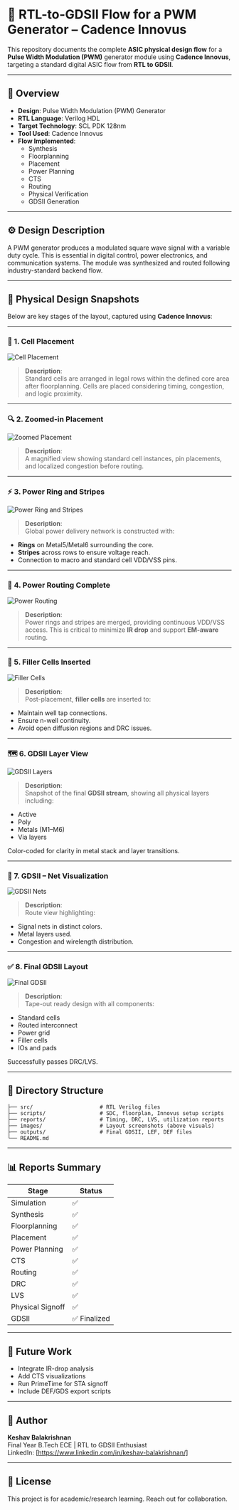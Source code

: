 # 🧭 RTL-to-GDSII Flow for a PWM Generator – Cadence Innovus

This repository documents the complete **ASIC physical design flow** for a **Pulse Width Modulation (PWM)** generator module using **Cadence Innovus**, targeting a standard digital ASIC flow from **RTL to GDSII**.

---

## 📌 Overview

- **Design**: Pulse Width Modulation (PWM) Generator  
- **RTL Language**: Verilog HDL  
- **Target Technology**: SCL PDK 128nm  
- **Tool Used**: Cadence Innovus  
- **Flow Implemented**:  
  - Synthesis  
  - Floorplanning  
  - Placement  
  - Power Planning  
  - CTS  
  - Routing  
  - Physical Verification  
  - GDSII Generation  

---

## ⚙️ Design Description

A PWM generator produces a modulated square wave signal with a variable duty cycle. This is essential in digital control, power electronics, and communication systems. The module was synthesized and routed following industry-standard backend flow.

---

## 🧱 Physical Design Snapshots

Below are key stages of the layout, captured using **Cadence Innovus**:

---

### 🔲 1. Cell Placement

![Cell Placement](./images/Cell%20Placement.png)

> **Description**:  
Standard cells are arranged in legal rows within the defined core area after floorplanning. Cells are placed considering timing, congestion, and logic proximity.

---

### 🔍 2. Zoomed-in Placement

![Zoomed Placement](./images/Placement%20Zoomed.png)

> **Description**:  
A magnified view showing standard cell instances, pin placements, and localized congestion before routing.

---

### ⚡ 3. Power Ring and Stripes

![Power Ring and Stripes](./images/Power%20Ring%20and%20stripes.png)

> **Description**:  
Global power delivery network is constructed with:
- **Rings** on Metal5/Metal6 surrounding the core.
- **Stripes** across rows to ensure voltage reach.
- Connection to macro and standard cell VDD/VSS pins.

---

### 🔌 4. Power Routing Complete

![Power Routing](./images/Power%20Routing.png)

> **Description**:  
Power rings and stripes are merged, providing continuous VDD/VSS access. This is critical to minimize **IR drop** and support **EM-aware** routing.

---

### 🧩 5. Filler Cells Inserted

![Filler Cells](./images/After%20Filler%20Cells.png)

> **Description**:  
Post-placement, **filler cells** are inserted to:
- Maintain well tap connections.
- Ensure n-well continuity.
- Avoid open diffusion regions and DRC issues.

---

### 🗺️ 6. GDSII Layer View

![GDSII Layers](./images/Data_GDSII%20Layers.png)

> **Description**:  
Snapshot of the final **GDSII stream**, showing all physical layers including:
- Active
- Poly
- Metals (M1–M6)
- Via layers

Color-coded for clarity in metal stack and layer transitions.

---

### 🔗 7. GDSII – Net Visualization

![GDSII Nets](./images/Data_GDSII%20Nets.png)

> **Description**:  
Route view highlighting:
- Signal nets in distinct colors.
- Metal layers used.
- Congestion and wirelength distribution.

---

### ✅ 8. Final GDSII Layout

![Final GDSII](./images/Final%20GDSII.png)

> **Description**:  
Tape-out ready design with all components:
- Standard cells
- Routed interconnect
- Power grid
- Filler cells
- IOs and pads

Successfully passes DRC/LVS.

---

## 📁 Directory Structure

```
├── src/                     # RTL Verilog files
├── scripts/                 # SDC, floorplan, Innovus setup scripts
├── reports/                 # Timing, DRC, LVS, utilization reports
├── images/                  # Layout screenshots (above visuals)
├── outputs/                 # Final GDSII, LEF, DEF files
└── README.md
```

---

## 📊 Reports Summary

| Stage            | Status     |
|------------------|------------|
| Simulation       | ✅         |
| Synthesis        | ✅         |
| Floorplanning    | ✅         |
| Placement        | ✅         |
| Power Planning   | ✅         |
| CTS              | ✅         |
| Routing          | ✅         |
| DRC              | ✅         |
| LVS              | ✅         |
| Physical Signoff | ✅         |
| GDSII            | ✅ Finalized |

---

## 📌 Future Work

- Integrate IR-drop analysis
- Add CTS visualizations
- Run PrimeTime for STA signoff
- Include DEF/GDS export scripts

---

## 👤 Author

**Keshav Balakrishnan**  
Final Year B.Tech ECE | RTL to GDSII Enthusiast  
LinkedIn: [https://www.linkedin.com/in/keshav-balakrishnan/]

---

## 📜 License

This project is for academic/research learning. Reach out for collaboration.
